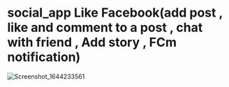 # social_app Like Facebook(add post , like and comment to a post , chat with friend , Add story , FCm notification)
![Screenshot_1644233561](https://user-images.githubusercontent.com/78031951/152780855-69ba4c82-ac65-4c1c-8538-bbcee7ef003c.png)
